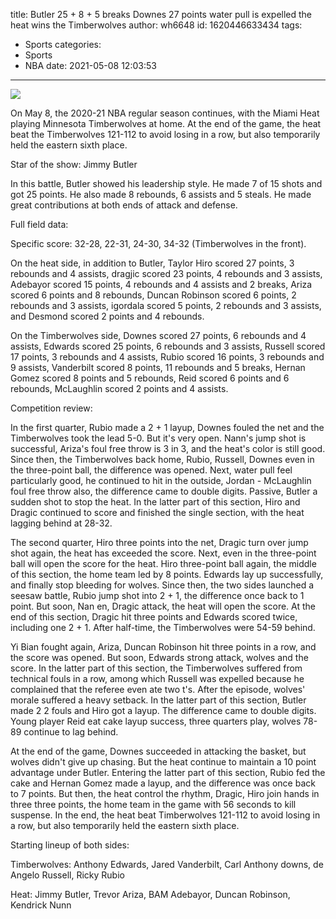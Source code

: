 title: Butler 25 + 8 + 5 breaks Downes 27 points water pull is expelled the heat wins the Timberwolves
author: wh6648
id: 1620446633434
tags: 
- Sports
categories: 
- Sports
- NBA
date: 2021-05-08 12:03:53
---
![](https://p7.itc.cn/q_70/images01/20210508/8e59276837484541b66fec548e0493e8.jpeg)


On May 8, the 2020-21 NBA regular season continues, with the Miami Heat playing Minnesota Timberwolves at home. At the end of the game, the heat beat the Timberwolves 121-112 to avoid losing in a row, but also temporarily held the eastern sixth place.

Star of the show: Jimmy Butler

In this battle, Butler showed his leadership style. He made 7 of 15 shots and got 25 points. He also made 8 rebounds, 6 assists and 5 steals. He made great contributions at both ends of attack and defense.

Full field data:

Specific score: 32-28, 22-31, 24-30, 34-32 (Timberwolves in the front).

On the heat side, in addition to Butler, Taylor Hiro scored 27 points, 3 rebounds and 4 assists, dragjic scored 23 points, 4 rebounds and 3 assists, Adebayor scored 15 points, 4 rebounds and 4 assists and 2 breaks, Ariza scored 6 points and 8 rebounds, Duncan Robinson scored 6 points, 2 rebounds and 3 assists, igordala scored 5 points, 2 rebounds and 3 assists, and Desmond scored 2 points and 4 rebounds.

On the Timberwolves side, Downes scored 27 points, 6 rebounds and 4 assists, Edwards scored 25 points, 6 rebounds and 3 assists, Russell scored 17 points, 3 rebounds and 4 assists, Rubio scored 16 points, 3 rebounds and 9 assists, Vanderbilt scored 8 points, 11 rebounds and 5 breaks, Hernan Gomez scored 8 points and 5 rebounds, Reid scored 6 points and 6 rebounds, McLaughlin scored 2 points and 4 assists.

Competition review:

In the first quarter, Rubio made a 2 + 1 layup, Downes fouled the net and the Timberwolves took the lead 5-0. But it's very open. Nann's jump shot is successful, Ariza's foul free throw is 3 in 3, and the heat's color is still good. Since then, the Timberwolves back home, Rubio, Russell, Downes even in the three-point ball, the difference was opened. Next, water pull feel particularly good, he continued to hit in the outside, Jordan - McLaughlin foul free throw also, the difference came to double digits. Passive, Butler a sudden shot to stop the heat. In the latter part of this section, Hiro and Dragic continued to score and finished the single section, with the heat lagging behind at 28-32.

The second quarter, Hiro three points into the net, Dragic turn over jump shot again, the heat has exceeded the score. Next, even in the three-point ball will open the score for the heat. Hiro three-point ball again, the middle of this section, the home team led by 8 points. Edwards lay up successfully, and finally stop bleeding for wolves. Since then, the two sides launched a seesaw battle, Rubio jump shot into 2 + 1, the difference once back to 1 point. But soon, Nan en, Dragic attack, the heat will open the score. At the end of this section, Dragic hit three points and Edwards scored twice, including one 2 + 1. After half-time, the Timberwolves were 54-59 behind.

Yi Bian fought again, Ariza, Duncan Robinson hit three points in a row, and the score was opened. But soon, Edwards strong attack, wolves and the score. In the latter part of this section, the Timberwolves suffered from technical fouls in a row, among which Russell was expelled because he complained that the referee even ate two t's. After the episode, wolves' morale suffered a heavy setback. In the latter part of this section, Butler made 2 2 fouls and Hiro got a layup. The difference came to double digits. Young player Reid eat cake layup success, three quarters play, wolves 78-89 continue to lag behind.

At the end of the game, Downes succeeded in attacking the basket, but wolves didn't give up chasing. But the heat continue to maintain a 10 point advantage under Butler. Entering the latter part of this section, Rubio fed the cake and Hernan Gomez made a layup, and the difference was once back to 7 points. But then, the heat control the rhythm, Dragic, Hiro join hands in three three points, the home team in the game with 56 seconds to kill suspense. In the end, the heat beat Timberwolves 121-112 to avoid losing in a row, but also temporarily held the eastern sixth place.

Starting lineup of both sides:

Timberwolves: Anthony Edwards, Jared Vanderbilt, Carl Anthony downs, de Angelo Russell, Ricky Rubio

Heat: Jimmy Butler, Trevor Ariza, BAM Adebayor, Duncan Robinson, Kendrick Nunn


